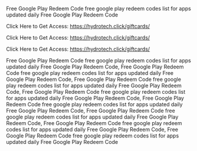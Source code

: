 Free Google Play Redeem Code free google play redeem codes list for apps updated daily Free Google Play Redeem Code

Click Here to Get Access: https://hydrotech.click/giftcards/

Click Here to Get Access: https://hydrotech.click/giftcards/

Click Here to Get Access: https://hydrotech.click/giftcards/

Free Google Play Redeem Code free google play redeem codes list for apps updated daily Free Google Play Redeem Code, Free Google Play Redeem Code free google play redeem codes list for apps updated daily Free Google Play Redeem Code, Free Google Play Redeem Code free google play redeem codes list for apps updated daily Free Google Play Redeem Code, Free Google Play Redeem Code free google play redeem codes list for apps updated daily Free Google Play Redeem Code, Free Google Play Redeem Code free google play redeem codes list for apps updated daily Free Google Play Redeem Code, Free Google Play Redeem Code free google play redeem codes list for apps updated daily Free Google Play Redeem Code, Free Google Play Redeem Code free google play redeem codes list for apps updated daily Free Google Play Redeem Code, Free Google Play Redeem Code free google play redeem codes list for apps updated daily Free Google Play Redeem Code
